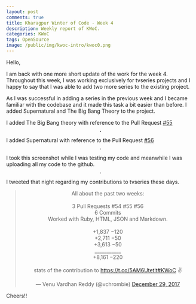 ```yaml
---
layout: post
comments: true
title: Kharagpur Winter of Code - Week 4
description: Weekly report of KWoC.
categories: KWoC
tags: OpenSource
image: /public/img/kwoc-intro/kwoc0.png
---
```

Hello,

I am back with one more short update of the work for the week 4. Throughout this week, I was working exclusively for tvseries projects and I happy to say that I was able to add two more series to the existing project.

As I was successful in adding a series in the previous week and I became familiar with the codebase and it made this task a bit easier than before. I added Supernatural and The Big Bang Theory to the project.

I added The Big Bang theory with reference to the Pull Request [#55](https://github.com/athityakumar/tvseries/pull/55)

<p align="center">
  <img title= "Behind the scenes: Working of the scrapper function" src="/blog/public/img/kwoc-week4/kwoc-41.png" alt="" style="border: 1px solid">
</p>

I added Supernatural with reference to the Pull Request [#56](https://github.com/athityakumar/tvseries/pull/56)

<p align="center">
  <img title= "Behind the scenes: Working of the scrapper function" src="/blog/public/img/kwoc-week4/kwoc-42.png" alt="" style="border: 1px solid">
</p>

I took this screenshot while I was testing my code and meanwhile I was uploading all my code to the github.

<p align="center">
  <img title= "Behind the scenes" src="/blog/public/img/kwoc-week4/kwoc-43.png" alt="" style="border: 1px solid">
</p>

I tweeted that night regarding my contributions to tvseries these days.

<blockquote align="center" class="twitter-tweet" data-lang="en"><p lang="en" dir="ltr">All about the past two weeks:<br><br>3 Pull Requests #54 #55 #56<br>6 Commits<br>Worked with Ruby, HTML, JSON and Markdown.<br> <br>+1,837  −120<br>+2,711    −50<br>+3,613    −50<br>___________<br>+8,161  −220<br><br>stats of the contribution to <a href="https://t.co/5AM6Utetlt">https://t.co/5AM6Utetlt</a><a href="https://twitter.com/hashtag/KWoC?src=hash&amp;ref_src=twsrc%5Etfw">#KWoC</a>  ✌️</p>&mdash; Venu Vardhan Reddy (@vchrombie) <a href="https://twitter.com/vchrombie/status/946850122838638594?ref_src=twsrc%5Etfw">December 29, 2017</a></blockquote>
<script async src="https://platform.twitter.com/widgets.js" charset="utf-8"></script>

Cheers!!

